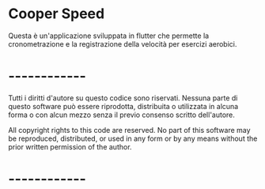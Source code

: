# Cooper Speed

Questa è un'applicazione sviluppata in flutter che permette la cronometrazione e la registrazione della velocità per esercizi aerobici.

# ------------

Tutti i diritti d'autore su questo codice sono riservati. Nessuna parte di questo software può essere riprodotta, distribuita o utilizzata in alcuna forma o con alcun mezzo senza il previo consenso scritto dell'autore.

All copyright rights to this code are reserved. No part of this software may be reproduced, distributed, or used in any form or by any means without the prior written permission of the author.

# ------------
